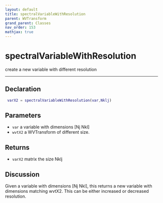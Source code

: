 ```yaml
---
layout: default
title: spectralVariableWithResolution
parent: WVTransform
grand_parent: Classes
nav_order: 153
mathjax: true
---
```


#  spectralVariableWithResolution

create a new variable with different resolution


---

## Declaration
```matlab
 varX2 = spectralVariableWithResolution(var,Nklj)
```
## Parameters
+ `var`  a variable with dimensions [Nj Nkl]
+ `wvtX2`  a WVTransform of different size.

## Returns
+ `varX2`  matrix the size Nklj

## Discussion

  Given a variable with dimensions [Nj Nkl], this returns a new variable
  with dimensions matching wvtX2. This can be either increased or decreased
  resolution.
 
          
